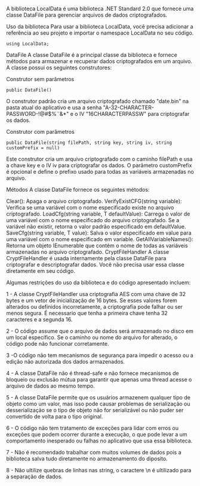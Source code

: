 A biblioteca LocalData é uma biblioteca .NET Standard 2.0 que fornece uma classe DataFile para gerenciar arquivos de dados criptografados.

Uso da biblioteca
Para usar a biblioteca LocalData, você precisa adicionar a referência ao seu projeto e importar o namespace LocalData no seu código.


```
using LocalData;
```
DataFile
A classe DataFile é a principal classe da biblioteca e fornece métodos para armazenar e recuperar dados criptografados em um arquivo. A classe possui os seguintes construtores:

Construtor sem parâmetros
```
public DataFile()
```
O construtor padrão cria um arquivo criptografado chamado "date.bin" na pasta atual do aplicativo e usa a senha "A-32-CHARACTER-PASSWORD-!@#$%¨&*" e o IV "16CHARACTERPASSW" para criptografar os dados.

Construtor com parâmetros
```
public DataFile(string filePath, string key, string iv, string customPrefix = null)
```
Este construtor cria um arquivo criptografado com o caminho filePath e usa a chave key e o IV iv para criptografar os dados. O parâmetro customPrefix é opcional e define o prefixo usado para todas as variáveis armazenadas no arquivo.

Métodos
A classe DataFile fornece os seguintes métodos:

Clear(): Apaga o arquivo criptografado.
VerifyExistCFG(string variable): Verifica se uma variável com o nome especificado existe no arquivo criptografado.
LoadCfg<T>(string variable, T defaultValue): Carrega o valor de uma variável com o nome especificado do arquivo criptografado. Se a variável não existir, retorna o valor padrão especificado em defaultValue.
SaveCfg<T>(string variable, T value): Salva o valor especificado em value para uma variável com o nome especificado em variable.
GetAllVariableNames(): Retorna um objeto IEnumerable<string> que contém o nome de todas as variáveis armazenadas no arquivo criptografado.
CryptFileHandler
A classe CryptFileHandler é usada internamente pela classe DataFile para criptografar e descriptografar dados. Você não precisa usar essa classe diretamente em seu código.

Algumas restrições do uso da biblioteca e do código apresentado incluem:

1 - A classe CryptFileHandler usa criptografia AES com uma chave de 32 bytes e um vetor de inicialização de 16 bytes. Se esses valores forem alterados ou definidos incorretamente, a criptografia pode falhar ou ser menos segura. É necessario que tenha a primeira chave tenha 32 caracteres e a segunda 16.

2 - O código assume que o arquivo de dados será armazenado no disco em um local específico. Se o caminho ou nome do arquivo for alterado, o código pode não funcionar corretamente.

3 -O código não tem mecanismos de segurança para impedir o acesso ou a edição não autorizada dos dados armazenados.

4 - A classe DataFile não é thread-safe e não fornece mecanismos de bloqueio ou exclusão mútua para garantir que apenas uma thread acesse o arquivo de dados ao mesmo tempo.

5 - A classe DataFile permite que os usuários armazenem qualquer tipo de objeto como um valor, mas isso pode causar problemas de serialização ou desserialização se o tipo de objeto não for serializável ou não puder ser convertido de volta para o tipo original.

6 - O código não tem tratamento de exceções para lidar com erros ou exceções que podem ocorrer durante a execução, o que pode levar a um comportamento inesperado ou falhas no aplicativo que usa essa biblioteca.

7 - Não é recomendado trabalhar com muitos volumes de dados pois a biblioteca salva tudo diretamente no armazenamento do diposito.

8 - Não ultilize quebras de linhas nas string, o caractere \n é ultilizado para a separação de dados.
